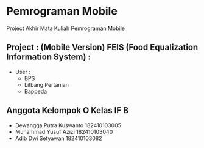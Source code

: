# Pemrograman Mobile
Project Akhir Mata Kuliah Pemrograman Mobile

## Project : (Mobile Version) FEIS (Food Equalization Information System) :
+ User :
    + BPS
    + Litbang Pertanian
    + Bappeda

## Anggota Kelompok O Kelas IF B
+ Dewangga Putra Kuswanto   182410103005
+ Muhammad Yusuf Azizi      182410103040
+ Adib Dwi Setyawan         182410103082